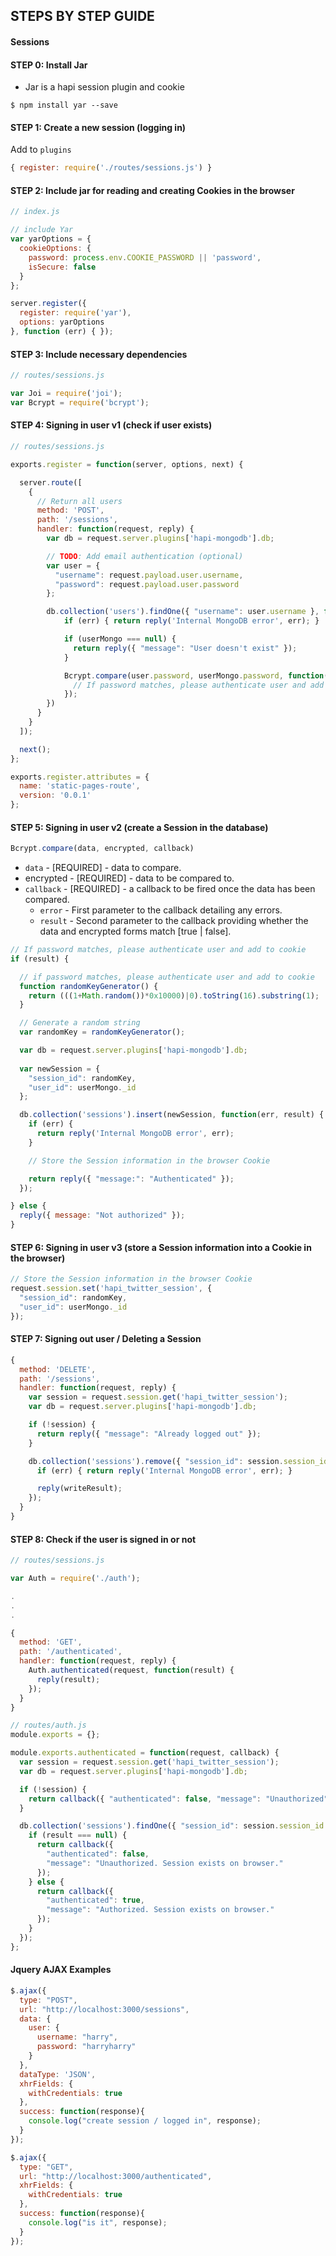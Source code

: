 ## STEPS BY STEP GUIDE
#### Sessions


#### STEP 0: Install Jar
- Jar is a hapi session plugin and cookie

```
$ npm install yar --save
```

#### STEP 1: Create a new session (logging in)

Add to `plugins`

```js
{ register: require('./routes/sessions.js') } 
```

#### STEP 2: Include jar for reading and creating Cookies in the browser

```js
// index.js

// include Yar
var yarOptions = {
  cookieOptions: {
    password: process.env.COOKIE_PASSWORD || 'password',
    isSecure: false
  }
};

server.register({
  register: require('yar'),
  options: yarOptions
}, function (err) { });

```

#### STEP 3: Include necessary dependencies
```js
// routes/sessions.js

var Joi = require('joi');
var Bcrypt = require('bcrypt');
```


#### STEP 4: Signing in user v1 (check if user exists)
```js
// routes/sessions.js

exports.register = function(server, options, next) {

  server.route([
    {
      // Return all users
      method: 'POST',
      path: '/sessions',
      handler: function(request, reply) {
        var db = request.server.plugins['hapi-mongodb'].db;

        // TODO: Add email authentication (optional)
        var user = {
          "username": request.payload.user.username,
          "password": request.payload.user.password
        };

        db.collection('users').findOne({ "username": user.username }, function(err, userMongo) {
            if (err) { return reply('Internal MongoDB error', err); }

            if (userMongo === null) {
              return reply({ "message": "User doesn't exist" });
            }

            Bcrypt.compare(user.password, userMongo.password, function(err, result) {
              // If password matches, please authenticate user and add to cookie
            });
        })
      }
    }
  ]);

  next();
};

exports.register.attributes = {
  name: 'static-pages-route',
  version: '0.0.1'
};

```

#### STEP 5: Signing in user v2 (create a Session in the database)
```js
Bcrypt.compare(data, encrypted, callback)
```

- `data` - [REQUIRED] - data to compare.
- encrypted - [REQUIRED] - data to be compared to.
- `callback` - [REQUIRED] - a callback to be fired once the data has been compared.
  -  `error` - First parameter to the callback detailing any errors.
  - `result` - Second parameter to the callback providing whether the data and encrypted forms match [true | false].


```js
// If password matches, please authenticate user and add to cookie
if (result) {

  // if password matches, please authenticate user and add to cookie
  function randomKeyGenerator() {
    return (((1+Math.random())*0x10000)|0).toString(16).substring(1); 
  }

  // Generate a random string
  var randomKey = randomKeyGenerator();

  var db = request.server.plugins['hapi-mongodb'].db;
  
  var newSession = {
    "session_id": randomKey,
    "user_id": userMongo._id
  };

  db.collection('sessions').insert(newSession, function(err, result) {
    if (err) {
      return reply('Internal MongoDB error', err);
    }

    // Store the Session information in the browser Cookie

    return reply({ "message:": "Authenticated" });
  });

} else {
  reply({ message: "Not authorized" });
}
```


#### STEP 6: Signing in user v3 (store a Session information into a Cookie in the browser)
```js
// Store the Session information in the browser Cookie
request.session.set('hapi_twitter_session', { 
  "session_id": randomKey,
  "user_id": userMongo._id
});
```


#### STEP 7: Signing out user / Deleting a Session
```js
{
  method: 'DELETE',
  path: '/sessions',
  handler: function(request, reply) {
    var session = request.session.get('hapi_twitter_session');
    var db = request.server.plugins['hapi-mongodb'].db;

    if (!session) { 
      return reply({ "message": "Already logged out" });
    }

    db.collection('sessions').remove({ "session_id": session.session_id }, function(err, writeResult) {
      if (err) { return reply('Internal MongoDB error', err); }

      reply(writeResult);
    });
  }
}
```


#### STEP 8: Check if the user is signed in or not

```js
// routes/sessions.js

var Auth = require('./auth');

.
.
.

{
  method: 'GET',
  path: '/authenticated',
  handler: function(request, reply) {
    Auth.authenticated(request, function(result) {
      reply(result);
    });
  }
}
```

```js
// routes/auth.js
module.exports = {};

module.exports.authenticated = function(request, callback) {
  var session = request.session.get('hapi_twitter_session');
  var db = request.server.plugins['hapi-mongodb'].db;

  if (!session) {
    return callback({ "authenticated": false, "message": "Unauthorized" });
  }

  db.collection('sessions').findOne({ "session_id": session.session_id }, function(err, result) {
    if (result === null) {
      return callback({ 
        "authenticated": false,
        "message": "Unauthorized. Session exists on browser."
      });
    } else {
      return callback({ 
        "authenticated": true,
        "message": "Authorized. Session exists on browser."
      });
    }
  });
};
```

#### Jquery AJAX Examples

```js
$.ajax({
  type: "POST",
  url: "http://localhost:3000/sessions",
  data: {
    user: {
      username: "harry",
      password: "harryharry"
    }
  },
  dataType: 'JSON',
  xhrFields: {
    withCredentials: true
  },
  success: function(response){
    console.log("create session / logged in", response);
  }
});

$.ajax({
  type: "GET",
  url: "http://localhost:3000/authenticated",
  xhrFields: {
    withCredentials: true
  },
  success: function(response){
    console.log("is it", response);
  }
});
```
